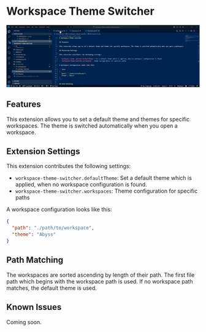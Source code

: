 # Workspace Theme Switcher

<img src="https://raw.githubusercontent.com/zoydburger/workspace-theme-switcher/69c5ead756cfcfebb26761c1f4e2ab478028530c/img/banner.gif" alt="banner" />

## Features

This extension allows you to set a default theme and themes for specific workspaces. The theme is switched automatically when you open a workspace.

## Extension Settings

This extension contributes the following settings:

- `workspace-theme-switcher.defaultTheme`: Set a default theme which is applied, when no workspace configuration is found.
- `workspace-theme-switcher.workspaces`: Theme configuration for specific paths

A workspace configuration looks like this:

```json
{
  "path": "./path/to/workspace",
  "theme": "Abyss"
}
```

## Path Matching

The workspaces are sorted ascending by length of their path. The first file path which begins with the workspace path is used. If no workspace path matches, the default theme is used.

## Known Issues

Coming soon.
